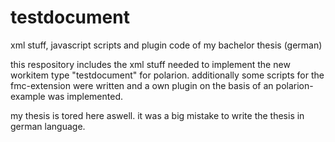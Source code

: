 # testdocument
xml stuff, javascript scripts and plugin code of my bachelor thesis (german)


this respository includes the xml stuff needed to implement the new workitem type "testdocument" for polarion.
additionally some scripts for the fmc-extension were written and a own plugin on the basis of an polarion-example was implemented.

my thesis is tored here aswell.
it was a big mistake to write the thesis in german language.
